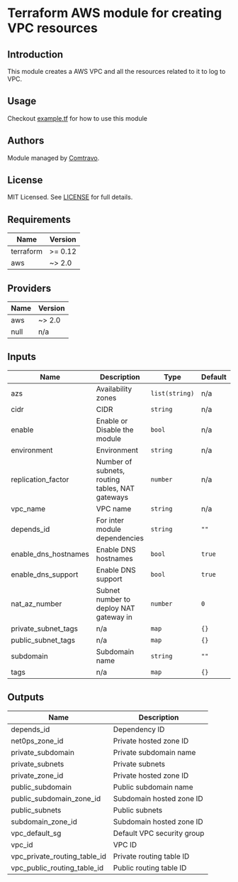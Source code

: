 # Terraform AWS module for creating VPC resources

## Introduction

This module creates a AWS VPC and all the resources related to it to log to VPC.

## Usage  
Checkout [example.tf](./examples/example.tf) for how to use this module

## Authors

Module managed by [Comtravo](https://github.com/comtravo).

## License

MIT Licensed. See [LICENSE](LICENSE) for full details.

## Requirements

| Name | Version |
|------|---------|
| terraform | >= 0.12 |
| aws | ~> 2.0 |

## Providers

| Name | Version |
|------|---------|
| aws | ~> 2.0 |
| null | n/a |

## Inputs

| Name | Description | Type | Default | Required |
|------|-------------|------|---------|:--------:|
| azs | Availability zones | `list(string)` | n/a | yes |
| cidr | CIDR | `string` | n/a | yes |
| enable | Enable or Disable the module | `bool` | n/a | yes |
| environment | Environment | `string` | n/a | yes |
| replication\_factor | Number of subnets, routing tables, NAT gateways | `number` | n/a | yes |
| vpc\_name | VPC name | `string` | n/a | yes |
| depends\_id | For inter module dependencies | `string` | `""` | no |
| enable\_dns\_hostnames | Enable DNS hostnames | `bool` | `true` | no |
| enable\_dns\_support | Enable DNS support | `bool` | `true` | no |
| nat\_az\_number | Subnet number to deploy NAT gateway in | `number` | `0` | no |
| private\_subnet\_tags | n/a | `map` | `{}` | no |
| public\_subnet\_tags | n/a | `map` | `{}` | no |
| subdomain | Subdomain name | `string` | `""` | no |
| tags | n/a | `map` | `{}` | no |

## Outputs

| Name | Description |
|------|-------------|
| depends\_id | Dependency ID |
| net0ps\_zone\_id | Private hosted zone ID |
| private\_subdomain | Private subdomain name |
| private\_subnets | Private subnets |
| private\_zone\_id | Private hosted zone ID |
| public\_subdomain | Public subdomain name |
| public\_subdomain\_zone\_id | Subdomain hosted zone ID |
| public\_subnets | Public subnets |
| subdomain\_zone\_id | Subdomain hosted zone ID |
| vpc\_default\_sg | Default VPC security group |
| vpc\_id | VPC ID |
| vpc\_private\_routing\_table\_id | Private routing table ID |
| vpc\_public\_routing\_table\_id | Public routing table ID |

